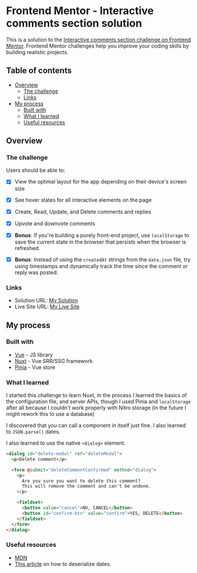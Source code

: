# Frontend Mentor - Interactive comments section solution

This is a solution to the [Interactive comments section challenge on Frontend Mentor](https://www.frontendmentor.io/challenges/interactive-comments-section-iG1RugEG9). Frontend Mentor challenges help you improve your coding skills by building realistic projects. 

## Table of contents

- [Overview](#overview)
  - [The challenge](#the-challenge)
  - [Links](#links)
- [My process](#my-process)
  - [Built with](#built-with)
  - [What I learned](#what-i-learned)
  - [Useful resources](#useful-resources)


## Overview

### The challenge

Users should be able to:

- [x] View the optimal layout for the app depending on their device's screen size
- [x] See hover states for all interactive elements on the page
- [x] Create, Read, Update, and Delete comments and replies
- [x] Upvote and downvote comments
- [x] **Bonus**: If you're building a purely front-end project, use `localStorage` to save the current state in the browser that persists when the browser is refreshed.
- [x] **Bonus**: Instead of using the `createdAt` strings from the `data.json` file, try using timestamps and dynamically track the time since the comment or reply was posted.


### Links

- Solution URL: [My Solution]()
- Live Site URL: [My Live Site](https://rodrfct.github.io/interactive-comments-section/)

## My process

### Built with

- [Vue](https://vuejs.org/) - JS library
- [Nuxt](https.//nuxt.com) - Vue SRR/SSG framework
- [Pinia](https://pinia.vuejs.org/) - Vue store



### What I learned

I started this challenge to learn Nuxt, in the process I learned the basics of the configuration file, and server APIs, though I 
used Pinia and `localStorage` after all because I couldn't work properly with Nitro storage (in the future I might rework this to use a database)

I discovered that you can call a component in itself just fine. I also learned to `JSON.parse()` dates.

I also learned to use the native `<dialog>` element.

```html
<dialog id="delete-modal" ref="deleteModal">
  <p>Delete comment</p>

  <form @submit="deleteCommentConfirmed" method="dialog">
    <p>
      Are you sure you want to delete this comment?
      This will remove the comment and can't be undone.
    </p>

    <fieldset>
      <button value="cancel">NO, CANCEL</button>
      <button id="confirm-btn" value="confirm">YES, DELETE</button>
    </fieldset>
  </form>
</dialog>
```

### Useful resources

- [MDN](https://developer.mozilla.org/en-US/)
- [This article](https://oliverjumpertz.com/dealing-with-date-serialization-and-deserialization-in-javascript/) on how to deserialize dates.

